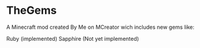 # TheGems

A Minecraft mod created By Me on MCreator wich includes new gems like: 

Ruby (implemented)
Sapphire (Not yet implemented)

